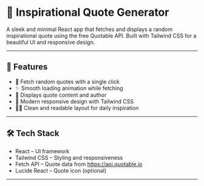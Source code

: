 # 🌟 Inspirational Quote Generator

A sleek and minimal React app that fetches and displays a random inspirational quote using the free Quotable API. Built with Tailwind CSS for a beautiful UI and responsive design.

---

## 🚀 Features

- 🔁 Fetch random quotes with a single click  
- ✨ Smooth loading animation while fetching  
- 💬 Displays quote content and author  
- 🎨 Modern responsive design with Tailwind CSS  
- 🧘‍♀️ Clean and readable layout for daily inspiration

---

## 🛠️ Tech Stack

- React – UI framework  
- Tailwind CSS – Styling and responsiveness  
- Fetch API – Quote data from https://api.quotable.io  
- Lucide React – Quote icon (optional)

---

